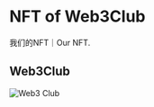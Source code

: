# NFT of Web3Club
我们的NFT｜Our NFT.

## Web3Club

![Web3 Club](https://github.com/Web3-Club/NFT/assets/76860915/9599a426-2b35-4e4c-845f-6fbad1d3d4e2)

